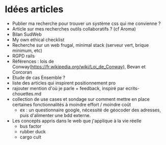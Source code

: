 # Idées articles

- Publier ma recherche pour trouver un système css qui me convienne ?
- Article sur mes recherches outils collaboratifs ? (cf Aroma)
- Bilan SudWeb
- My own ethical checklist
- Recherche sur un web frugal, minimal stack (serveur vert, brique minimum, etc)
- RGPD rails
- Références : lois de Conway(https://fr.wikipedia.org/wiki/Loi_de_Conway), Bevan et Corcoran
- Etude de cas Ensemble ?
- liste des articles qui inspirent positionnement pro
- rajouter mention d'où je parle + feedback, inspiré par ecrits-chouettes.md
- collection de use cases et sondage sur comment mettre en place certaines fonctionnalités à moindre effort / moindre coût
  - ex : un questionnaire google, nécessité de géocoder des adresses, puis d'alimenter une bdd externe.
- Les concepts appris dans le web que j'applique à la vie réelle
  - bus factor
  - rubber duck
  - cargo cult
